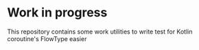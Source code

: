 # Work in progress

This repository contains some work utilities to write test for Kotlin coroutine's FlowType easier
